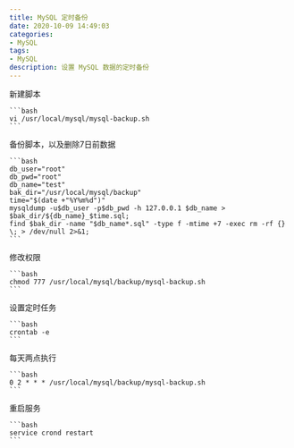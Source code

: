 ```yaml
---
title: MySQL 定时备份
date: 2020-10-09 14:49:03
categories: 
- MySQL
tags:
- MySQL
description: 设置 MySQL 数据的定时备份
---
```


新建脚本

    ```bash
    vi /usr/local/mysql/mysql-backup.sh
    ```

备份脚本，以及删除7日前数据

    ```bash
    db_user="root"
    db_pwd="root"
    db_name="test"
    bak_dir="/usr/local/mysql/backup"
    time="$(date +"%Y%m%d")"
    mysqldump -u$db_user -p$db_pwd -h 127.0.0.1 $db_name > $bak_dir/${db_name}_$time.sql;
    find $bak_dir -name "$db_name*.sql" -type f -mtime +7 -exec rm -rf {} \; > /dev/null 2>&1;
    ```

修改权限

    ```bash
    chmod 777 /usr/local/mysql/backup/mysql-backup.sh
    ```

设置定时任务

    ```bash
    crontab -e
    ```

每天两点执行

    ```bash
    0 2 * * * /usr/local/mysql/backup/mysql-backup.sh
    ```

重启服务

    ```bash
    service crond restart
    ```

